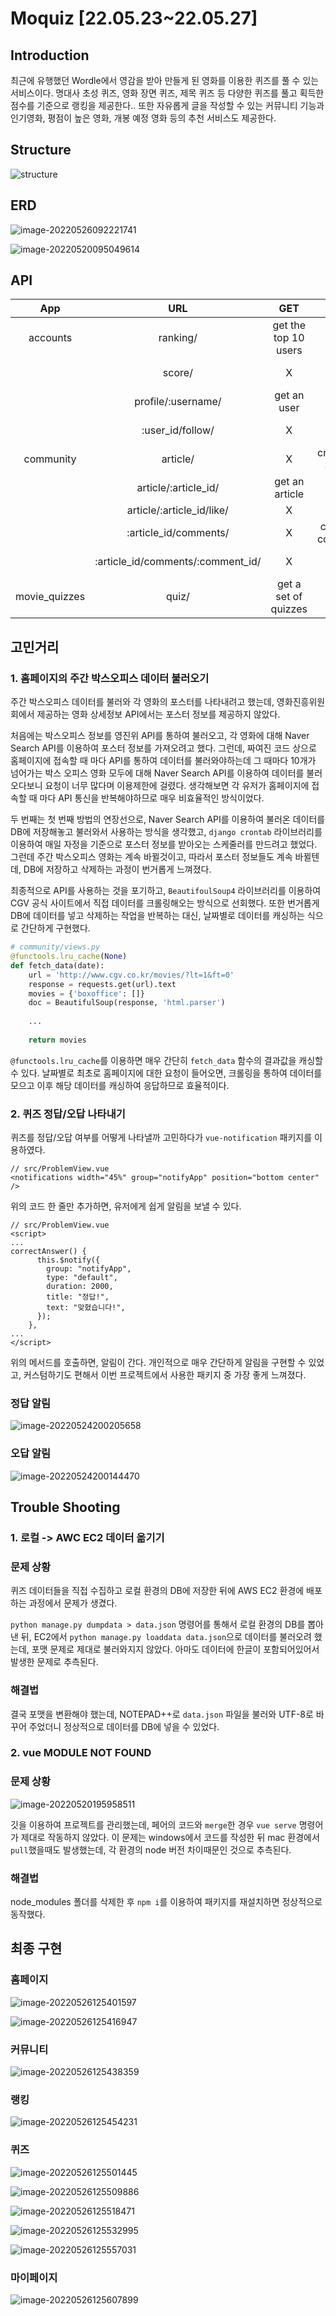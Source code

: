 # Moquiz [22.05.23~22.05.27]


## Introduction

최근에 유행했던 Wordle에서 영감을 받아 만들게 된 영화를 이용한 퀴즈를 풀 수 있는 서비스이다. 명대사 초성 퀴즈, 영화 장면 퀴즈, 제목 퀴즈 등 다양한 퀴즈를 풀고 획득한 점수를 기준으로 랭킹을 제공한다.. 또한 자유롭게 글을 작성할 수 있는 커뮤니티 기능과 인기영화, 평점이 높은 영화, 개봉 예정 영화 등의  추천 서비스도 제공한다.



## Structure

![structure](README.assets/structure.png)



## ERD

![image-20220526092221741](README.assets/image-20220526092221741.png)

![image-20220520095049614](README.assets/image-20220520095049614.png)



## API

|      App      |                URL                |         GET          |       POST        |           PUT           |      DELETE       |
| :-----------: | :-------------------------------: | :------------------: | :---------------: | :---------------------: | :---------------: |
|   accounts    |             ranking/              | get the top 10 users |         X         |            X            |         X         |
|               |              score/               |          X           |         X         | add score/correct/wrong |         X         |
|               |        profile/:username/         |     get an user      |         X         |            X            |         X         |
|               |         :user_id/follow/          |          X           |         X         | follow/unfollow an user |         X         |
|   community   |             article/              |          X           | create an article |            X            |         X         |
|               |       article/:article_id/        |    get an article    |         X         |     edit an article     | delete an article |
|               |     article/:article_id/like/     |          X           |         X         | like/unlike an article  |         X         |
|               |       :article_id/comments/       |          X           | create a comment  |            X            |         X         |
|               | :article_id/comments/:comment_id/ |          X           |         X         |            X            | delete a comment  |
| movie_quizzes |               quiz/               | get a set of quizzes |         X         |            X            |         X         |



## 고민거리

### 1. 홈페이지의 주간 박스오피스 데이터 불러오기

주간 박스오피스 데이터를 불러와 각 영화의 포스터를 나타내려고 했는데, 영화진흥위원회에서 제공하는 영화 상세정보 API에서는 포스터 정보를 제공하지 않았다. 

처음에는 박스오피스 정보를 영진위 API를 통하여 불러오고, 각 영화에 대해 Naver Search API를 이용하여 포스터 정보를 가져오려고 했다. 그런데, 짜여진 코드 상으로 홈페이지에 접속할 때 마다 API를 통하여 데이터를 불러와야하는데 그 때마다 10개가 넘어가는 박스 오피스 영화 모두에 대해 Naver Search API를 이용하여 데이터를 불러오다보니 요청이 너무 많다며 이용제한에 걸렸다. 생각해보면 각 유저가 홈페이지에 접속할 때 마다 API 통신을 반복해야하므로 매우 비효율적인 방식이었다.

두 번째는 첫 번째 방법의 연장선으로, Naver Search API를 이용하여 불러온 데이터를 DB에 저장해놓고 불러와서 사용하는 방식을 생각했고, `django crontab` 라이브러리를 이용하여 매일 자정을 기준으로 포스터 정보를 받아오는 스케줄러를 만드려고 했었다. 그런데 주간 박스오피스 영화는 계속 바뀔것이고, 따라서 포스터 정보들도 계속 바뀔텐데, DB에 저장하고 삭제하는 과정이 번거롭게 느껴졌다. 

최종적으로 API를 사용하는 것을 포기하고,  `BeautifoulSoup4` 라이브러리를 이용하여 CGV 공식 사이트에서 직접 데이터를 크롤링해오는 방식으로 선회했다. 또한 번거롭게 DB에 데이터를 넣고 삭제하는 작업을 반복하는 대신, 날짜별로 데이터를 캐싱하는 식으로 간단하게 구현했다.

```python
# community/views.py
@functools.lru_cache(None)
def fetch_data(date):
    url = 'http://www.cgv.co.kr/movies/?lt=1&ft=0'
    response = requests.get(url).text
    movies = {'boxoffice': []}
    doc = BeautifulSoup(response, 'html.parser')
    
    ...
    
    return movies
```

`@functools.lru_cache`를 이용하면 매우 간단히 `fetch_data` 함수의 결과값을 캐싱할 수 있다. 날짜별로 최초로 홈페이지에 대한 요청이 들어오면, 크롤링을 통하여 데이터를 모으고 이후 해당 데이터를 캐싱하여 응답하므로 효율적이다.



### 2. 퀴즈 정답/오답 나타내기

퀴즈를 정답/오답 여부를 어떻게 나타낼까 고민하다가 `vue-notification` 패키지를 이용하였다. 

```vue
// src/ProblemView.vue
<notifications width="45%" group="notifyApp" position="bottom center" />
```

위의 코드 한 줄만 추가하면, 유저에게 쉽게 알림을 보낼 수 있다.

```vue
// src/ProblemView.vue
<script>
...
correctAnswer() {
      this.$notify({
        group: "notifyApp",
        type: "default",
        duration: 2000,
        title: "정답!",
        text: "맞혔습니다!",
      });
    },
...
</script>
```

위의 메서드를 호출하면, 알림이 간다. 개인적으로 매우 간단하게 알림을 구현할 수 있었고, 커스텀하기도 편해서 이번 프로젝트에서 사용한 패키지 중 가장 좋게 느껴졌다.

### 정답 알림

![image-20220524200205658](README.assets/image-20220524200205658.png)

### 오답 알림

![image-20220524200144470](README.assets/image-20220524200144470.png)





## Trouble Shooting

### 1. 로컬 -> AWC EC2 데이터 옮기기

### 문제 상황

퀴즈 데이터들을 직접 수집하고 로컬 환경의 DB에 저장한 뒤에 AWS EC2 환경에 배포하는 과정에서 문제가 생겼다. 

`python manage.py dumpdata > data.json` 명령어를 통해서 로컬 환경의 DB를 뽑아낸 뒤, EC2에서 `python manage.py loaddata data.json`으로 데이터를 불러오려 했는데, 포맷 문제로 제대로 불러와지지 않았다. 아마도 데이터에 한글이 포함되어있어서 발생한 문제로 추측된다.

### 해결법

결국 포맷을 변환해야 했는데, NOTEPAD++로 `data.json` 파일을 불러와 UTF-8로 바꾸어 주었더니 정상적으로 데이터를 DB에 넣을 수 있었다.



### 2. vue MODULE NOT FOUND

### 문제 상황

![image-20220520195958511](README.assets/image-20220520195958511.png)

깃을 이용하여 프로젝트를 관리했는데, 페어의 코드와 `merge`한 경우 `vue serve` 명령어가 제대로 작동하지 않았다. 이 문제는 windows에서 코드를 작성한 뒤 mac 환경에서 `pull`했을때도 발생했는데, 각 환경의 node 버전 차이때문인 것으로 추측된다.

### 해결법

node_modules 폴더를 삭제한 후 `npm i`를 이용하여 패키지를 재설치하면 정상적으로 동작했다.



## 최종 구현

### 홈페이지

![image-20220526125401597](README.assets/image-20220526125401597.png)

![image-20220526125416947](README.assets/image-20220526125416947.png)



### 커뮤니티

![image-20220526125438359](README.assets/image-20220526125438359.png)



### 랭킹

![image-20220526125454231](README.assets/image-20220526125454231.png)

### 퀴즈

![image-20220526125501445](README.assets/image-20220526125501445.png)

![image-20220526125509886](README.assets/image-20220526125509886.png)

![image-20220526125518471](README.assets/image-20220526125518471.png)

![image-20220526125532995](README.assets/image-20220526125532995.png)

![image-20220526125557031](README.assets/image-20220526125557031.png)

### 마이페이지

![image-20220526125607899](README.assets/image-20220526125607899.png)
